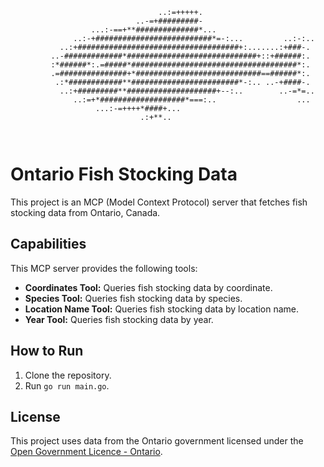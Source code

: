 ```
                                 ..:=+++++.                                
                            ..-=+#########-                                
                  ...:-==+**##############*...                             
              ..:-+##########################*=-:...         ..:-:..       
           ..:+####################################+:.......:+###-.        
         ..-#############*#############################+::+######:.        
         :*######*:.=#####*#####################################*:.        
         .=###############+*############################==######*:.        
          .:*############**########################*-:.. ..-+####-.        
           ..:+#########**####################+--:..        ..-=*=..       
              ..:=+*###################*===:..                  ...        
                   ...:-=++++*####+...                                     
                             .:+**..                                       
                                                                           
                                                                         
```

# Ontario Fish Stocking Data

This project is an MCP (Model Context Protocol) server that fetches fish stocking data from Ontario, Canada.

## Capabilities

This MCP server provides the following tools:

*   **Coordinates Tool:** Queries fish stocking data by coordinate.
*   **Species Tool:** Queries fish stocking data by species.
*   **Location Name Tool:** Queries fish stocking data by location name.
*   **Year Tool:** Queries fish stocking data by year.

## How to Run

1.  Clone the repository.
2.  Run `go run main.go`.

## License

This project uses data from the Ontario government licensed under the [Open Government Licence - Ontario](https://www.ontario.ca/page/open-government-licence-ontario).
